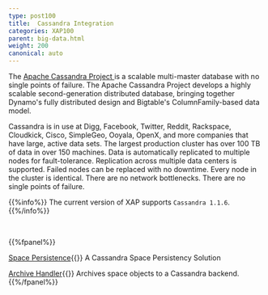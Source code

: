 ```yaml
---
type: post100
title:  Cassandra Integration
categories: XAP100
parent: big-data.html
weight: 200
canonical: auto
---
```


The [Apache Cassandra Project ](http://cassandra.apache.org) is a scalable multi-master database with no single points of failure. The Apache Cassandra Project develops a highly scalable second-generation distributed database, bringing together Dynamo's fully distributed design and Bigtable's ColumnFamily-based data model.


Cassandra is in use at Digg, Facebook, Twitter, Reddit, Rackspace, Cloudkick, Cisco, SimpleGeo, Ooyala, OpenX, and more companies that have large, active data sets. The largest production cluster has over 100 TB of data in over 150 machines. Data is automatically replicated to multiple nodes for fault-tolerance. Replication across multiple data centers is supported. Failed nodes can be replaced with no downtime. Every node in the cluster is identical. There are no network bottlenecks. There are no single points of failure.

{{%info%}}
The current version of XAP supports `Cassandra 1.1.6`. 
{{%/info%}}




<br>

{{%fpanel%}}

[Space Persistence](./cassandra-space-persistency.html){{<wbr>}}
A Cassandra Space Persistency Solution

[Archive Handler](./cassandra-archive-operation-handler.html){{<wbr>}}
Archives space objects to a Cassandra backend.
{{%/fpanel%}}



